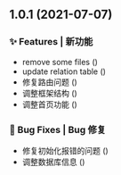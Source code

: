 ## 1.0.1 (2021-07-07)


### ✨ Features | 新功能

* remove some files ([](https://github.com/edgardong/xscms/commit/240cd8d))
* update relation table ([](https://github.com/edgardong/xscms/commit/a4c9c3d))
* 修复路由问题 ([](https://github.com/edgardong/xscms/commit/98270a0))
* 调整框架结构 ([](https://github.com/edgardong/xscms/commit/34a27d4))
* 调整首页功能 ([](https://github.com/edgardong/xscms/commit/f50e0e8))


### 🐛 Bug Fixes | Bug 修复

* 修复初始化报错的问题 ([](https://github.com/edgardong/xscms/commit/bce195b))
* 调整数据库信息 ([](https://github.com/edgardong/xscms/commit/47a58fd))



